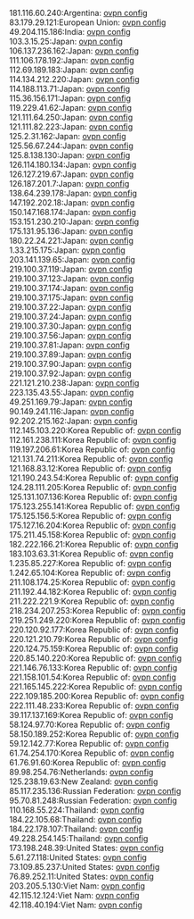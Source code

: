181.116.60.240:Argentina: [ovpn config](vpn/181_116_60_240.ovpn)  
83.179.29.121:European Union: [ovpn config](vpn/83_179_29_121.ovpn)  
49.204.115.186:India: [ovpn config](vpn/49_204_115_186.ovpn)  
103.3.15.25:Japan: [ovpn config](vpn/103_3_15_25.ovpn)  
106.137.236.162:Japan: [ovpn config](vpn/106_137_236_162.ovpn)  
111.106.178.192:Japan: [ovpn config](vpn/111_106_178_192.ovpn)  
112.69.189.183:Japan: [ovpn config](vpn/112_69_189_183.ovpn)  
114.134.212.220:Japan: [ovpn config](vpn/114_134_212_220.ovpn)  
114.188.113.71:Japan: [ovpn config](vpn/114_188_113_71.ovpn)  
115.36.156.171:Japan: [ovpn config](vpn/115_36_156_171.ovpn)  
119.229.41.62:Japan: [ovpn config](vpn/119_229_41_62.ovpn)  
121.111.64.250:Japan: [ovpn config](vpn/121_111_64_250.ovpn)  
121.111.82.223:Japan: [ovpn config](vpn/121_111_82_223.ovpn)  
125.2.31.162:Japan: [ovpn config](vpn/125_2_31_162.ovpn)  
125.56.67.244:Japan: [ovpn config](vpn/125_56_67_244.ovpn)  
125.8.138.130:Japan: [ovpn config](vpn/125_8_138_130.ovpn)  
126.114.180.134:Japan: [ovpn config](vpn/126_114_180_134.ovpn)  
126.127.219.67:Japan: [ovpn config](vpn/126_127_219_67.ovpn)  
126.187.201.7:Japan: [ovpn config](vpn/126_187_201_7.ovpn)  
138.64.239.178:Japan: [ovpn config](vpn/138_64_239_178.ovpn)  
147.192.202.18:Japan: [ovpn config](vpn/147_192_202_18.ovpn)  
150.147.168.174:Japan: [ovpn config](vpn/150_147_168_174.ovpn)  
153.151.230.210:Japan: [ovpn config](vpn/153_151_230_210.ovpn)  
175.131.95.136:Japan: [ovpn config](vpn/175_131_95_136.ovpn)  
180.22.24.221:Japan: [ovpn config](vpn/180_22_24_221.ovpn)  
1.33.215.175:Japan: [ovpn config](vpn/1_33_215_175.ovpn)  
203.141.139.65:Japan: [ovpn config](vpn/203_141_139_65.ovpn)  
219.100.37.119:Japan: [ovpn config](vpn/219_100_37_119.ovpn)  
219.100.37.123:Japan: [ovpn config](vpn/219_100_37_123.ovpn)  
219.100.37.174:Japan: [ovpn config](vpn/219_100_37_174.ovpn)  
219.100.37.175:Japan: [ovpn config](vpn/219_100_37_175.ovpn)  
219.100.37.22:Japan: [ovpn config](vpn/219_100_37_22.ovpn)  
219.100.37.24:Japan: [ovpn config](vpn/219_100_37_24.ovpn)  
219.100.37.30:Japan: [ovpn config](vpn/219_100_37_30.ovpn)  
219.100.37.56:Japan: [ovpn config](vpn/219_100_37_56.ovpn)  
219.100.37.81:Japan: [ovpn config](vpn/219_100_37_81.ovpn)  
219.100.37.89:Japan: [ovpn config](vpn/219_100_37_89.ovpn)  
219.100.37.90:Japan: [ovpn config](vpn/219_100_37_90.ovpn)  
219.100.37.92:Japan: [ovpn config](vpn/219_100_37_92.ovpn)  
221.121.210.238:Japan: [ovpn config](vpn/221_121_210_238.ovpn)  
223.135.43.55:Japan: [ovpn config](vpn/223_135_43_55.ovpn)  
49.251.169.79:Japan: [ovpn config](vpn/49_251_169_79.ovpn)  
90.149.241.116:Japan: [ovpn config](vpn/90_149_241_116.ovpn)  
92.202.215.162:Japan: [ovpn config](vpn/92_202_215_162.ovpn)  
112.145.103.220:Korea Republic of: [ovpn config](vpn/112_145_103_220.ovpn)  
112.161.238.111:Korea Republic of: [ovpn config](vpn/112_161_238_111.ovpn)  
119.197.206.61:Korea Republic of: [ovpn config](vpn/119_197_206_61.ovpn)  
121.131.74.211:Korea Republic of: [ovpn config](vpn/121_131_74_211.ovpn)  
121.168.83.12:Korea Republic of: [ovpn config](vpn/121_168_83_12.ovpn)  
121.190.243.54:Korea Republic of: [ovpn config](vpn/121_190_243_54.ovpn)  
124.28.111.205:Korea Republic of: [ovpn config](vpn/124_28_111_205.ovpn)  
125.131.107.136:Korea Republic of: [ovpn config](vpn/125_131_107_136.ovpn)  
175.123.255.141:Korea Republic of: [ovpn config](vpn/175_123_255_141.ovpn)  
175.125.156.5:Korea Republic of: [ovpn config](vpn/175_125_156_5.ovpn)  
175.127.16.204:Korea Republic of: [ovpn config](vpn/175_127_16_204.ovpn)  
175.211.45.158:Korea Republic of: [ovpn config](vpn/175_211_45_158.ovpn)  
182.222.166.21:Korea Republic of: [ovpn config](vpn/182_222_166_21.ovpn)  
183.103.63.31:Korea Republic of: [ovpn config](vpn/183_103_63_31.ovpn)  
1.235.85.227:Korea Republic of: [ovpn config](vpn/1_235_85_227.ovpn)  
1.242.65.104:Korea Republic of: [ovpn config](vpn/1_242_65_104.ovpn)  
211.108.174.25:Korea Republic of: [ovpn config](vpn/211_108_174_25.ovpn)  
211.192.44.182:Korea Republic of: [ovpn config](vpn/211_192_44_182.ovpn)  
211.222.221.9:Korea Republic of: [ovpn config](vpn/211_222_221_9.ovpn)  
218.234.207.253:Korea Republic of: [ovpn config](vpn/218_234_207_253.ovpn)  
219.251.249.220:Korea Republic of: [ovpn config](vpn/219_251_249_220.ovpn)  
220.120.92.177:Korea Republic of: [ovpn config](vpn/220_120_92_177.ovpn)  
220.121.210.79:Korea Republic of: [ovpn config](vpn/220_121_210_79.ovpn)  
220.124.75.159:Korea Republic of: [ovpn config](vpn/220_124_75_159.ovpn)  
220.85.140.220:Korea Republic of: [ovpn config](vpn/220_85_140_220.ovpn)  
221.146.76.133:Korea Republic of: [ovpn config](vpn/221_146_76_133.ovpn)  
221.158.101.54:Korea Republic of: [ovpn config](vpn/221_158_101_54.ovpn)  
221.165.145.222:Korea Republic of: [ovpn config](vpn/221_165_145_222.ovpn)  
222.109.185.200:Korea Republic of: [ovpn config](vpn/222_109_185_200.ovpn)  
222.111.48.233:Korea Republic of: [ovpn config](vpn/222_111_48_233.ovpn)  
39.117.137.169:Korea Republic of: [ovpn config](vpn/39_117_137_169.ovpn)  
58.124.97.70:Korea Republic of: [ovpn config](vpn/58_124_97_70.ovpn)  
58.150.189.252:Korea Republic of: [ovpn config](vpn/58_150_189_252.ovpn)  
59.12.142.77:Korea Republic of: [ovpn config](vpn/59_12_142_77.ovpn)  
61.74.254.170:Korea Republic of: [ovpn config](vpn/61_74_254_170.ovpn)  
61.76.91.60:Korea Republic of: [ovpn config](vpn/61_76_91_60.ovpn)  
89.98.254.76:Netherlands: [ovpn config](vpn/89_98_254_76.ovpn)  
125.238.19.63:New Zealand: [ovpn config](vpn/125_238_19_63.ovpn)  
85.117.235.136:Russian Federation: [ovpn config](vpn/85_117_235_136.ovpn)  
95.70.81.248:Russian Federation: [ovpn config](vpn/95_70_81_248.ovpn)  
110.168.55.224:Thailand: [ovpn config](vpn/110_168_55_224.ovpn)  
184.22.105.68:Thailand: [ovpn config](vpn/184_22_105_68.ovpn)  
184.22.178.107:Thailand: [ovpn config](vpn/184_22_178_107.ovpn)  
49.228.254.145:Thailand: [ovpn config](vpn/49_228_254_145.ovpn)  
173.198.248.39:United States: [ovpn config](vpn/173_198_248_39.ovpn)  
5.61.27.118:United States: [ovpn config](vpn/5_61_27_118.ovpn)  
73.109.85.237:United States: [ovpn config](vpn/73_109_85_237.ovpn)  
76.89.252.11:United States: [ovpn config](vpn/76_89_252_11.ovpn)  
203.205.5.130:Viet Nam: [ovpn config](vpn/203_205_5_130.ovpn)  
42.115.12.124:Viet Nam: [ovpn config](vpn/42_115_12_124.ovpn)  
42.118.40.194:Viet Nam: [ovpn config](vpn/42_118_40_194.ovpn)  
